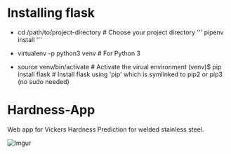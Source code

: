 
# Installing flask 
- cd /path/to/project-directory      # Choose your project directory
  '''
  pipenv install
  '''
- virtualenv -p python3 venv  # For Python 3


- source venv/bin/activate    # Activate the virual environment
(venv)$ pip install flask     # Install flask using 'pip' which is symlinked to pip2 or pip3 (no sudo needed)


# Hardness-App
Web app for Vickers Hardness Prediction for welded stainless steel. 

![Imgur](https://imgur.com/xwhL9V9.png)

